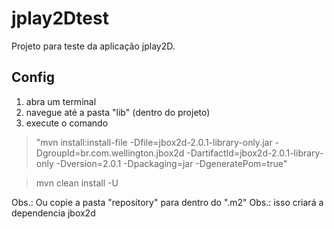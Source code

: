 # jplay2Dtest
Projeto para teste da aplicação jplay2D.

## Config
1. abra um terminal
2. navegue até a pasta "lib" (dentro do projeto)
3. execute o comando 

> "mvn install:install-file -Dfile=jbox2d-2.0.1-library-only.jar -DgroupId=br.com.wellington.jbox2d -DartifactId=jbox2d-2.0.1-library-only -Dversion=2.0.1 -Dpackaging=jar -DgeneratePom=true"

> mvn clean install -U

Obs.: Ou copie a pasta "repository" para dentro do ".m2"
Obs.: isso criará a dependencia jbox2d
